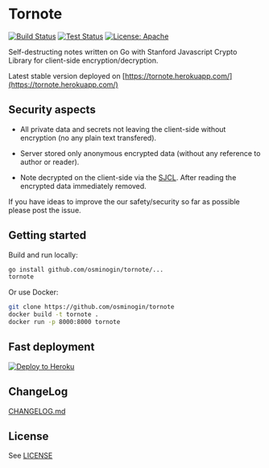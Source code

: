# Tornote 

[![Build Status](https://github.com/osminogin/tornote/workflows/Builds/badge.svg?branch=master)](https://github.com/osminogin/tornote/actions?query=workflow%3ABuilds) [![Test Status](https://github.com/osminogin/tornote/workflows/Tests/badge.svg?branch=master)](https://github.com/osminogin/tornote/actions?query=workflow%3ATests) [![License: Apache](https://img.shields.io/badge/License-Apache-black.svg)](https://raw.githubusercontent.com/osminogin/tornote/master/LICENSE)

Self-destructing notes written on Go with Stanford Javascript Crypto Library for client-side encryption/decryption.

Latest stable version deployed on [https://tornote.herokuapp.com/](https://tornote.herokuapp.com/)

## Security aspects

- All private data and secrets not leaving the client-side without encryption (no any plain text transfered).

- Server stored only anonymous encrypted data (without any reference to author or reader).
 
- Note decrypted on the client-side via the [SJCL](https://crypto.stanford.edu/sjcl/). After reading the encrypted data immediately removed.

If you have ideas to improve the our safety/security so far as possible please post the issue.

## Getting started

Build and run locally:

```bash
go install github.com/osminogin/tornote/...
tornote
```

Or use Docker:

```bash
git clone https://github.com/osminogin/tornote
docker build -t tornote .
docker run -p 8000:8000 tornote
```

## Fast deployment

[![Deploy to Heroku](https://www.herokucdn.com/deploy/button.svg)](https://heroku.com/deploy)


## ChangeLog

[CHANGELOG.md](https://raw.githubusercontent.com/osminogin/tornote/master/CHANGELOG.md)

## License

See [LICENSE](https://raw.githubusercontent.com/osminogin/tornote/master/LICENSE)

